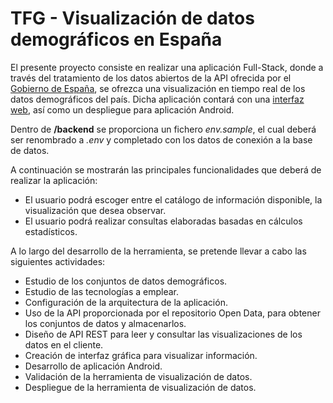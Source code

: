# TFG - Visualización de datos demográficos en España

El presente proyecto consiste en realizar una aplicación Full-Stack, donde a través del tratamiento de los datos abiertos de la API ofrecida por el [Gobierno de España](https://datos.gob.es/es/), se ofrezca una visualización en tiempo real de los datos demográficos del país. Dicha aplicación contará con una [interfaz web](https://vdde.me/menu-principal), así como un despliegue para aplicación Android.

Dentro de **/backend** se proporciona un fichero *env.sample*, el cual deberá ser renombrado a *.env* y completado con los datos de conexión a la base de datos.

A continuación se mostrarán las principales funcionalidades que deberá de realizar la aplicación:

* El usuario podrá escoger entre el catálogo de información disponible, la visualización que desea observar.
* El usuario podrá realizar consultas elaboradas basadas en cálculos estadísticos.

A lo largo del desarrollo de la herramienta, se pretende llevar a cabo las siguientes actividades:

* Estudio de los conjuntos de datos demográficos.
* Estudio de las tecnologías a emplear.
* Configuración de la arquitectura de la aplicación.
* Uso de la API proporcionada por el repositorio Open Data, para obtener los conjuntos de datos y almacenarlos.
* Diseño de API REST para leer y consultar las visualizaciones de los datos en el cliente.
* Creación de interfaz gráfica para visualizar información.
* Desarrollo de aplicación Android.
* Validación de la herramienta de visualización de datos.
* Despliegue de la herramienta de visualización de datos.
